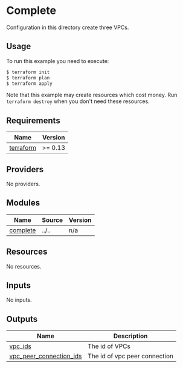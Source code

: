 
# Complete

Configuration in this directory create three VPCs.

## Usage

To run this example you need to execute:

```bash
$ terraform init
$ terraform plan
$ terraform apply
```

Note that this example may create resources which cost money. Run `terraform destroy` when you don't need these resources.

<!-- BEGIN_TF_DOCS -->
## Requirements

| Name | Version |
|------|---------|
| <a name="requirement_terraform"></a> [terraform](#requirement\_terraform) | >= 0.13 |

## Providers

No providers.

## Modules

| Name | Source | Version |
|------|--------|---------|
| <a name="module_complete"></a> [complete](#module\_complete) | ../.. | n/a |

## Resources

No resources.

## Inputs

No inputs.

## Outputs

| Name | Description |
|------|-------------|
| <a name="output_vpc_ids"></a> [vpc\_ids](#output\_vpc\_ids) | The id of VPCs |
| <a name="output_vpc_peer_connection_ids"></a> [vpc\_peer\_connection\_ids](#output\_vpc\_peer\_connection\_ids) | The id of vpc peer connection |
<!-- END_TF_DOCS -->